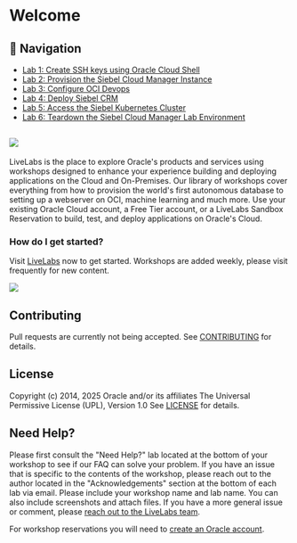 # Welcome

## 📂 Navigation

- [Lab 1: Create SSH keys using Oracle Cloud Shell](siebel-cloud-manager/introduction/introduction.md)
- [Lab 2: Provision the Siebel Cloud Manager Instance](siebel-cloud-manager/provision-scm/provision-scm.md)
- [Lab 3: Configure OCI Devops](siebel-cloud-manager/setup-oci-devops/setup-oci-devops.md)
- [Lab 4: Deploy Siebel CRM](siebel-cloud-manager/deploy-siebel-crm/deploy-siebel-crm.md)
- [Lab 5: Access the Siebel Kubernetes Cluster](siebel-cloud-manager/access-siebel-oke/access-siebel-oke.md)
- [Lab 6: Teardown the Siebel Cloud Manager Lab Environment](siebel-cloud-manager/teardown-scm/teardown-scm.md)


[![](https://oracle-livelabs.github.io/common/images/livelabs-banner-formarketplace.png)](https://livelabs.oracle.com)
---
LiveLabs is the place to explore Oracle's products and services using workshops designed to enhance your experience building and deploying applications on the Cloud and On-Premises.   Our library of workshops cover everything from how to provision the world's first autonomous database to setting up a webserver on OCI, machine learning and much more.  Use your existing Oracle Cloud account, a Free Tier account, or a LiveLabs Sandbox Reservation to build, test, and deploy applications on Oracle's Cloud.

### How do I get started?
Visit [LiveLabs](https://livelabs.oracle.com) now to get started.  Workshops are added weekly, please visit frequently for new content.

[![](https://oracle-livelabs.github.io/common/images/livelabs-new-skin.png)](https://livelabs.oracle.com)

## Contributing
Pull requests are currently not being accepted. See [CONTRIBUTING](CONTRIBUTING.md) for details.

## License
Copyright (c) 2014, 2025 Oracle and/or its affiliates
The Universal Permissive License (UPL), Version 1.0
See [LICENSE](LICENSE.txt) for details.

## Need Help?
Please first consult the "Need Help?" lab located at the bottom of your workshop to see if our FAQ can solve your problem.  If you have an issue that is specific to the contents of the workshop, please reach out to the author located in the "Acknowledgements" section at the bottom of each lab via email. Please include your workshop name and lab name. You can also include screenshots and attach files. If you have a more general issue or comment, please [reach out to the LiveLabs team](mailto:livelabs-help_us@oracle.com).   

For workshop reservations you will need to [create an Oracle account](https://profile.oracle.com/myprofile/account/create-account.jspx).
